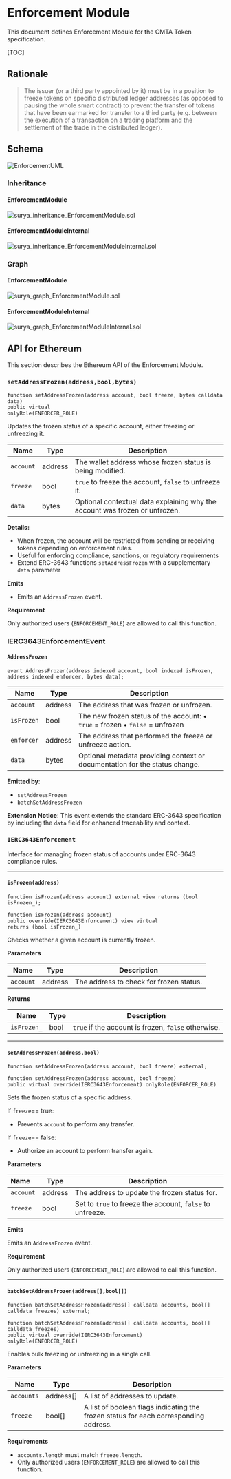 # Enforcement Module

This document defines Enforcement Module for the CMTA Token specification.

[TOC]

## Rationale

> The issuer (or a third party appointed by it) must be in a position to freeze tokens on specific distributed ledger addresses (as opposed to pausing the whole smart contract) to prevent the transfer of tokens that have been earmarked for transfer to a third party (e.g. between the execution of a transaction on a trading platform and the settlement of the trade in the distributed ledger).

## Schema

![EnforcementUML](../../../schema/uml/EnforcementUML.png)

### Inheritance

#### EnforcementModule

![surya_inheritance_EnforcementModule.sol](../../../schema/surya_inheritance/surya_inheritance_EnforcementModule.sol.png)

#### EnforcementModuleInternal

![surya_inheritance_EnforcementModuleInternal.sol](../../../schema/surya_inheritance/surya_inheritance_EnforcementModuleInternal.sol.png)



### Graph

#### EnforcementModule

![surya_graph_EnforcementModule.sol](../../../schema/surya_graph/surya_graph_EnforcementModule.sol.png)

#### EnforcementModuleInternal

![surya_graph_EnforcementModuleInternal.sol](../../../schema/surya_graph/surya_graph_EnforcementModuleInternal.sol.png)

## API for Ethereum

This section describes the Ethereum API of the Enforcement Module.

### `setAddressFrozen(address,bool,bytes)`

```solidity
function setAddressFrozen(address account, bool freeze, bytes calldata data) 
public virtual 
onlyRole(ENFORCER_ROLE)
```

Updates the frozen status of a specific account, either freezing or unfreezing it.

| Name      | Type    | Description                                                  |
| --------- | ------- | ------------------------------------------------------------ |
| `account` | address | The wallet address whose frozen status is being modified.    |
| `freeze`  | bool    | `true` to freeze the account, `false` to unfreeze it.        |
| `data`    | bytes   | Optional contextual data explaining why the account was frozen or unfrozen. |

**Details:**

- When frozen, the account will be restricted from sending or receiving tokens depending on enforcement rules.
- Useful for enforcing compliance, sanctions, or regulatory requirements
- Extend ERC-3643 functions `setAddressFrozen` with a supplementary `data` parameter

**Emits**

- Emits an `AddressFrozen` event.

**Requirement**

Only authorized users (`ENFORCEMENT_ROLE`) are allowed to call this function.

### IERC3643EnforcementEvent

#### `AddressFrozen`

```solidity
event AddressFrozen(address indexed account, bool indexed isFrozen, address indexed enforcer, bytes data);
```

| Name       | Type    | Description                                                  |
| ---------- | ------- | ------------------------------------------------------------ |
| `account`  | address | The address that was frozen or unfrozen.                     |
| `isFrozen` | bool    | The new frozen status of the account: • `true` = frozen • `false` = unfrozen |
| `enforcer` | address | The address that performed the freeze or unfreeze action.    |
| `data`     | bytes   | Optional metadata providing context or documentation for the status change. |

 **Emitted by**:

- `setAddressFrozen`
- `batchSetAddressFrozen`

**Extension Notice**:
This event extends the standard ERC-3643 specification by including the `data` field for enhanced traceability and context.

### `IERC3643Enforcement`

Interface for managing frozen status of accounts under ERC-3643 compliance rules.

------

#### `isFrozen(address)`

```solidity
function isFrozen(address account) external view returns (bool isFrozen_);
```

```solidity
function isFrozen(address account) 
public override(IERC3643Enforcement) view virtual 
returns (bool isFrozen_)
```
Checks whether a given account is currently frozen.

**Parameters**

| Name      | Type    | Description                             |
| --------- | ------- | --------------------------------------- |
| `account` | address | The address to check for frozen status. |

**Returns**

| Name        | Type | Description                                         |
| ----------- | ---- | --------------------------------------------------- |
| `isFrozen_` | bool | `true` if the account is frozen, `false` otherwise. |



------

#### `setAddressFrozen(address,bool)`

```solidity
function setAddressFrozen(address account, bool freeze) external;
```
```solidity
function setAddressFrozen(address account, bool freeze) 
public virtual override(IERC3643Enforcement) onlyRole(ENFORCER_ROLE)
```

Sets the frozen status of a specific address.

If `freeze`== true:

- Prevents `account` to perform any transfer.

If `freeze`== false:

- Authorize an account to perform transfer again.

**Parameters**

| Name      | Type    | Description                                               |
| :-------- | ------- | --------------------------------------------------------- |
| `account` | address | The address to update the frozen status for.              |
| `freeze`  | bool    | Set to `true` to freeze the account, `false` to unfreeze. |

**Emits**

Emits an `AddressFrozen` event.

**Requirement**

Only authorized users (`ENFORCEMENT_ROLE`) are allowed to call this function.

------

#### `batchSetAddressFrozen(address[],bool[])`

```solidity
function batchSetAddressFrozen(address[] calldata accounts, bool[] calldata freezes) external;
```
```solidity
function batchSetAddressFrozen(address[] calldata accounts, bool[] calldata freezes) 
public virtual override(IERC3643Enforcement) 
onlyRole(ENFORCER_ROLE)
```

Enables bulk freezing or unfreezing in a single call.

**Parameters**

| Name       | Type      | Description                                                  |
| ---------- | --------- | ------------------------------------------------------------ |
| `accounts` | address[] | A list of addresses to update.                               |
| `freeze`   | bool[]    | A list of boolean flags indicating the frozen status for each corresponding address. |

**Requirements**

- `accounts.length` must match `freeze.length`. 
- Only authorized users (`ENFORCEMENT_ROLE`) are allowed to call this function.

